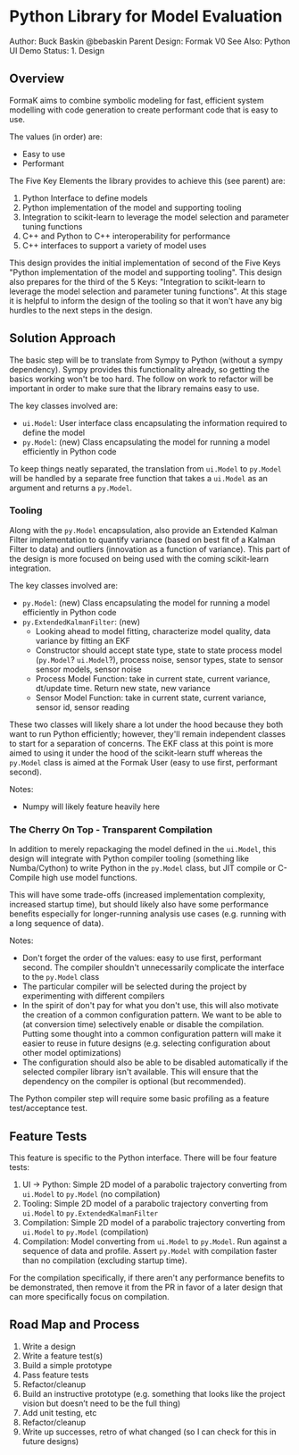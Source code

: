 # Python Library for Model Evaluation

Author: Buck Baskin @bebaskin
Parent Design: Formak V0
See Also: Python UI Demo
Status: 1. Design

## Overview

FormaK aims to combine symbolic modeling for fast, efficient system modelling
with code generation to create performant code that is easy to use.

The values (in order) are:

- Easy to use
- Performant

The Five Key Elements the library provides to achieve this (see parent) are:
1. Python Interface to define models
2. Python implementation of the model and supporting tooling
3. Integration to scikit-learn to leverage the model selection and parameter tuning functions
4. C++ and Python to C++ interoperability for performance
5. C++ interfaces to support a variety of model uses

This design provides the initial implementation of second of the Five Keys
"Python implementation of the model and supporting tooling". This design also
prepares for the third of the 5 Keys: "Integration to scikit-learn to leverage
the model selection and parameter tuning functions". At this stage it is
helpful to inform the design of the tooling so that it won't have any big
hurdles to the next steps in the design.

## Solution Approach

The basic step will be to translate from Sympy to Python (without a sympy
dependency). Sympy provides this functionality already, so getting the basics
working won't be too hard. The follow on work to refactor will be important in
order to make sure that the library remains easy to use.

The key classes involved are:
- `ui.Model`: User interface class encapsulating the information required to
  define the model
- `py.Model`: (new) Class encapsulating the model for running a model
  efficiently in Python code

To keep things neatly separated, the translation from `ui.Model` to `py.Model`
will be handled by a separate free function that takes a `ui.Model` as an
argument and returns a `py.Model`.

### Tooling

Along with the `py.Model` encapsulation, also provide an Extended Kalman Filter
implementation to quantify variance (based on best fit of a Kalman Filter to
data) and outliers (innovation as a function of variance). This part of the
design is more focused on being used with the coming scikit-learn integration.

The key classes involved are:
- `py.Model`: (new) Class encapsulating the model for running a model efficiently in Python code
- `py.ExtendedKalmanFilter`: (new) 
	- Looking ahead to model fitting, characterize model quality, data variance by fitting an EKF
	- Constructor should accept state type, state to state process model (`py.Model`? `ui.Model`?), process noise, sensor types, state to sensor sensor models, sensor noise
	- Process Model Function: take in current state, current variance, dt/update time. Return new state, new variance
	- Sensor Model Function: take in current state, current variance, sensor id, sensor reading

These two classes will likely share a lot under the hood because they both want
to run Python efficiently; however, they'll remain independent classes to start
for a separation of concerns. The EKF class at this point is more aimed to
using it under the hood of the scikit-learn stuff whereas the `py.Model` class
is aimed at the Formak User (easy to use first, performant second).

Notes:
- Numpy will likely feature heavily here

### The Cherry On Top - Transparent Compilation

In addition to merely repackaging the model defined in the `ui.Model`, this
design will integrate with Python compiler tooling (something like
Numba/Cython) to write Python in the `py.Model` class, but JIT compile or
C-Compile high use model functions.

This will have some trade-offs (increased implementation complexity, increased
startup time), but should likely also have some performance benefits especially
for longer-running analysis use cases (e.g. running with a long sequence of
data).

Notes:
- Don't forget the order of the values: easy to use first, performant second. The compiler shouldn't unnecessarily complicate the interface to the `py.Model` class
- The particular compiler will be selected during the project by experimenting with different compilers
- In the spirit of don't pay for what you don't use, this will also motivate the creation of a common configuration pattern. We want to be able to (at conversion time) selectively enable or disable the compilation. Putting some thought into a common configuration pattern will make it easier to reuse in future designs (e.g. selecting configuration about other model optimizations)
- The configuration should also be able to be disabled automatically if the selected compiler library isn't available. This will ensure that the dependency on the compiler is optional (but recommended).

The Python compiler step will require some basic profiling as a feature
test/acceptance test.

## Feature Tests

This feature is specific to the Python interface. There will be four feature
tests:
1. UI -> Python: Simple 2D model of a parabolic trajectory converting from `ui.Model` to `py.Model` (no compilation)
2. Tooling: Simple 2D model of a parabolic trajectory converting from `ui.Model` to `py.ExtendedKalmanFilter`
3. Compilation: Simple 2D model of a parabolic trajectory converting from `ui.Model` to `py.Model` (compilation)
4. Compilation: Model converting from `ui.Model` to `py.Model`. Run against a sequence of data and profile. Assert `py.Model` with compilation faster than no compilation (excluding startup time).

For the compilation specifically, if there aren't any performance benefits to
be demonstrated, then remove it from the PR  in favor of a later design that
can more specifically focus on compilation.

## Road Map and Process

1. Write a design
2. Write a feature test(s)
3. Build a simple prototype
4. Pass feature tests
5. Refactor/cleanup
6. Build an instructive prototype (e.g. something that looks like the project vision but doesn’t need to be the full thing)
7. Add unit testing, etc
8. Refactor/cleanup
9. Write up successes, retro of what changed (so I can check for this in future designs)
